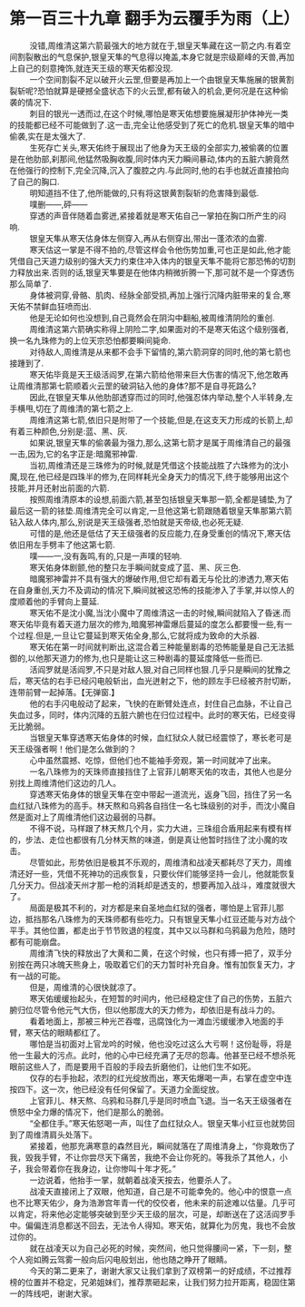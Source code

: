 <h1>第一百三十九章 翻手为云覆手为雨（上）</h1>
<div id="content">&nbsp&nbsp&nbsp&nbsp&nbsp&nbsp&nbsp&nbsp
 没错,周维清这第六箭最强大的地方就在于,银皇天隼藏在这一箭之内.有着空间割裂散出的气息保护,银皇天隼的气息得以掩盖,本身它就是宗级巅峰的天兽,再加上自己的刻意掩饰,就连天王级的寒天佑都没现.
 <br/>&nbsp&nbsp&nbsp&nbsp&nbsp&nbsp&nbsp&nbsp
 一个空间割裂不足以破开火云罡,但要是再加上一个由银皇天隼施展的银黄割裂斩呢?恐怕就算是硬撼全盛状态下的火云罡,都有破入的机会,更何况是在这种偷袭的情况下.
 <br/>&nbsp&nbsp&nbsp&nbsp&nbsp&nbsp&nbsp&nbsp
 刺目的银光一透而过,在这个时候,哪怕是寒天佑想要施展凝形护体神光一类的技能都已经不可能做到了.这一击,完全让他感受到了死亡的危机.银皇天隼的暗中偷袭,实在是太强大了.
 <br/>&nbsp&nbsp&nbsp&nbsp&nbsp&nbsp&nbsp&nbsp
 生死存亡关头,寒天佑终于展现出了他身为天王级的全部实力,被偷袭的位置是在他肋部,刹那间,他猛然吸胸收腹,同时体内天力瞬间暴动,体内的五脏六腑竟然在他强行的控制下,完全沉降,沉入了腹腔之内.与此同时,他的右手也就近直接拍向了自己的胸口.
 <br/>&nbsp&nbsp&nbsp&nbsp&nbsp&nbsp&nbsp&nbsp
 明知道挡不住了,他所能做的,只有将这银黄割裂斩的危害降到最低.
 <br/>&nbsp&nbsp&nbsp&nbsp&nbsp&nbsp&nbsp&nbsp
 噗删——,砰——
 <br/>&nbsp&nbsp&nbsp&nbsp&nbsp&nbsp&nbsp&nbsp
 穿透的声音伴随着血雾迸,紧接着就是寒天佑自己一掌拍在胸口所产生的闷响.
 <br/>&nbsp&nbsp&nbsp&nbsp&nbsp&nbsp&nbsp&nbsp
 银皇天隼从寒天估身体左侧穿入,再从右侧穿出,带出一蓬浓浓的血雾.
 <br/>&nbsp&nbsp&nbsp&nbsp&nbsp&nbsp&nbsp&nbsp
 寒天估这一掌是不得不拍的,尽管这样会令他伤势加重,可也正是如此,他才能凭借自己天道力级别的强大天力约束住冲入体内的银皇天隼不能将它那恐怖的切割力释放出来.否则的话,银皇天隼要是在他体内稍微折腾一下,那可就不是一个穿透伤那么简单了.
 <br/>&nbsp&nbsp&nbsp&nbsp&nbsp&nbsp&nbsp&nbsp
 身体被洞穿,骨骼、肌肉、经脉全部受损,再加上强行沉降内脏带来的复合,寒天佑不禁鲜血狂喷而出.
 <br/>&nbsp&nbsp&nbsp&nbsp&nbsp&nbsp&nbsp&nbsp
 他是无论如何也没想到,自己竟然会在阴沟中翻船,被周维清阴险的重创.
 <br/>&nbsp&nbsp&nbsp&nbsp&nbsp&nbsp&nbsp&nbsp
 周维清这第六箭确实称得上阴险二字,如果面对的不是寒天佑这个级别强者,换一名九珠修为的上位天宗恐怕都要瞬间毙命.
 <br/>&nbsp&nbsp&nbsp&nbsp&nbsp&nbsp&nbsp&nbsp
 对待敌人,周维清是从来都不会手下留情的,第六箭洞穿的同时,他的第七箭也接踵到了.
 <br/>&nbsp&nbsp&nbsp&nbsp&nbsp&nbsp&nbsp&nbsp
 寒天佑毕竟是天王级活阎罗,在第六箭给他带来巨大伤害的情况下,他怎敢再让周维清那第七箭顺着火云罡的破洞钻入他的身体?那不是自寻死路么?
 <br/>&nbsp&nbsp&nbsp&nbsp&nbsp&nbsp&nbsp&nbsp
 因此,在银皇天隼从他肋部透穿而过的同时,他强忍体内举动,整个人半转身,左手横甩,切在了周维清的第七箭之上.
 <br/>&nbsp&nbsp&nbsp&nbsp&nbsp&nbsp&nbsp&nbsp
 周维清这第七箭,依旧只是附带了一个技能,但是,在这支天力形成的长箭上,却有着三种颜色,分别是:蓝、黑、灰.
 <br/>&nbsp&nbsp&nbsp&nbsp&nbsp&nbsp&nbsp&nbsp
 如果说,银皇天隼的偷袭最为强力,那么,这第七箭才是属于周维清自己的最强一击,因为,它的名字正是:暗魔邪神雷.
 <br/>&nbsp&nbsp&nbsp&nbsp&nbsp&nbsp&nbsp&nbsp
 当初,周维清还是三珠修为的时候,就是凭借这个技能战胜了六珠修为的沈小魔,现在,他已经是四珠半的修为,在同样耗光全身天力的情况下,终于能够用出这个技能,并月还射出前面的六箭.
 <br/>&nbsp&nbsp&nbsp&nbsp&nbsp&nbsp&nbsp&nbsp
 按照周维清原本的设想,前面六箭,甚至包括银皇天隼那一箭,全都是铺垫,为了最后这一箭的铱垫.周维清完全可以肯定,一旦他这第七箭跟随着银皇天隼那第六箭钻入敌人体内,那么,别说是天王级强者,恐怕就是天帝级,也必死无疑.
 <br/>&nbsp&nbsp&nbsp&nbsp&nbsp&nbsp&nbsp&nbsp
 可惜的是,他还是低估了天王级强者的反应能力,在身受重创的情况下,寒天估依旧用左手劈丰了他这第七箭.
 <br/>&nbsp&nbsp&nbsp&nbsp&nbsp&nbsp&nbsp&nbsp
 噗——一,没有轰鸣,有的,只是一声噗的轻响.
 <br/>&nbsp&nbsp&nbsp&nbsp&nbsp&nbsp&nbsp&nbsp
 寒天佑身体剧颤,他的整只左手瞬间就变成了蓝、黑、灰三色.
 <br/>&nbsp&nbsp&nbsp&nbsp&nbsp&nbsp&nbsp&nbsp
 暗魔邪神雷并不具有强大的爆破作用,但它却有着无与伦比的渗透力,寒天佑在自身重创,天力不及调动的情况下,瞬间就被这恐怖的技能渗入了手掌,并以惊人的度顺着他的手臂向上蔓延.
 <br/>&nbsp&nbsp&nbsp&nbsp&nbsp&nbsp&nbsp&nbsp
 寒天佑不是沈小魔,当沈小魔中了周维清这一击的时候,瞬间就陷入了昏迷.而寒天佑毕竟有着天道力层次的修为,暗魔邪神雷爆后蔓延的度怎么都要慢一些,有一个过程.但是,一旦让它蔓延到寒天佑全身,那么,它就将成为致命的大杀器.
 <br/>&nbsp&nbsp&nbsp&nbsp&nbsp&nbsp&nbsp&nbsp
 寒天佑在第一时间就判断出,这混合着三种能量剧毒的恐怖能量是自己无法抵御的,以他那天道力的修为,也只是能让这三种剧毒的蔓延度降低一些而已.
 <br/>&nbsp&nbsp&nbsp&nbsp&nbsp&nbsp&nbsp&nbsp
 活阎罗就是活阎罗,不只是对敌人狠,对自己同样也狠.几乎只是瞬间的犹豫之后，寒天估的右手已经闪电般斩出，血光迸射之下，他的顾左手巳经被齐肘切断，连带前臂一起掉落。【无弹窗.】
 <br/>&nbsp&nbsp&nbsp&nbsp&nbsp&nbsp&nbsp&nbsp
 他的右手闪电般动了起来，飞快的在断臂处连点，封住自己血脉，不让自己失血过多，同时，体内沉降的五脏六腑也在归位过程中。此时的寒天佑，已经变得无比脆弱。
 <br/>&nbsp&nbsp&nbsp&nbsp&nbsp&nbsp&nbsp&nbsp
 当银皇天隼穿透寒天佑身体的时候，血红狱众人就已经震惊了，寒长老可是天王级强者啊！他们是怎么做到的？
 <br/>&nbsp&nbsp&nbsp&nbsp&nbsp&nbsp&nbsp&nbsp
 心中虽然震撼、吃惊，但他们也不能袖手旁观，第一时间就冲了出来。
 <br/>&nbsp&nbsp&nbsp&nbsp&nbsp&nbsp&nbsp&nbsp
 一名八珠修为的天珠师直接挡住了上官菲儿朝寒天佑的攻击，其他人也是分别找上周维清他们这边的几人。
 <br/>&nbsp&nbsp&nbsp&nbsp&nbsp&nbsp&nbsp&nbsp
 穿透寒天佑身体的银皇天隼在空中带起一道流光，返身飞回，挡住了另一名血红狱八珠修为的高手。林天熬和乌鸦各自挡住一名七珠级别的对手，而沈小魔自然是面对上了周维清他们这边最弱的马群。
 <br/>&nbsp&nbsp&nbsp&nbsp&nbsp&nbsp&nbsp&nbsp
 不得不说，马样跟了林天熬几个月，实力大进，三珠组合盾用起来有模有样的，步法、走位也都很有几分林天熬的味道，倒是真让他暂时挡住了沈小魔的攻击。
 <br/>&nbsp&nbsp&nbsp&nbsp&nbsp&nbsp&nbsp&nbsp
 尽管如此，形势依旧是极其不乐观的，周维清和战凌天都耗尽了天力，周维清还好一些，凭借不死神功的迅疾恢复，只要伙伴们能够坚持一会儿，他就能恢复几分天力。但战凌天州才那一枪的消耗却是透支的，想要再加入战斗，难度就很大了。
 <br/>&nbsp&nbsp&nbsp&nbsp&nbsp&nbsp&nbsp&nbsp
 局面是极其不利的，对方都是来自圣地血红狱的强者，哪怕是上官菲儿那边，抵挡那名八珠修为的天珠师都有些吃力。只有银皇天隼小红豆还能与对方战个平手。其他位置，都走出于节节败退的程度，其中又以马群和乌鸦最为危险，随时都有可能崩盘。
 <br/>&nbsp&nbsp&nbsp&nbsp&nbsp&nbsp&nbsp&nbsp
 周维清飞快的释放出了大黄和二黄，在这个时候，也只有搏一把了，双手分别按在两只冰魄天熊身上，吸取着它们的天力暂时补充自身。惟有加恢复天力，才有一战的可能。
 <br/>&nbsp&nbsp&nbsp&nbsp&nbsp&nbsp&nbsp&nbsp
 但是，周维清的心很快就凉了。
 <br/>&nbsp&nbsp&nbsp&nbsp&nbsp&nbsp&nbsp&nbsp
 寒天佑缓缓抬起头，在短暂的时间内，他已经稳定住了自己的伤势，五脏六腑归位尽管令他元气大伤，但以他那庞大的天力修为，却依旧是有战斗力的。
 <br/>&nbsp&nbsp&nbsp&nbsp&nbsp&nbsp&nbsp&nbsp
 看着地面上，那被三种光芒吞噬，迅腐蚀化为一滩血污缓缓渗入地面的手臂，寒天估的眼睛都红了。
 <br/>&nbsp&nbsp&nbsp&nbsp&nbsp&nbsp&nbsp&nbsp
 哪怕是当初面对上官龙吟的时候，他也没吃过这么大亏啊！这份耻辱，将是他一生最大的污点。此时，他的心中已经充满了无尽的怨毒。他甚至已经不想杀死眼前这些人了，而是要用千百般的手段去折磨他们，让他们生不如死。
 <br/>&nbsp&nbsp&nbsp&nbsp&nbsp&nbsp&nbsp&nbsp
 仅存的右手抬起，浓烈的红光绽放而出，寒天佑爆喝一声，右掌在虚空中连按四下。这一次，他已经没有任何保留了。天道力全面绽放。
 <br/>&nbsp&nbsp&nbsp&nbsp&nbsp&nbsp&nbsp&nbsp
 上官菲儿、林天熬、乌鸦和马群几乎是同时喷血飞退。当一名天王级强者在愤怒中全力爆的情况下，他们是那么的脆弱。
 <br/>&nbsp&nbsp&nbsp&nbsp&nbsp&nbsp&nbsp&nbsp
 “全都住手。”寒天佑怒喝一声，叫住了血红狱众人。银皇天隼小红豆也就势回到了周维清肩头处落下。
 <br/>&nbsp&nbsp&nbsp&nbsp&nbsp&nbsp&nbsp&nbsp
 紧接着，他那充满寒意的森然目光，瞬间就落在了周维清身上，“你竟敢伤了我，毁我手臂，不让你尝尽天下痛苦，我绝不会让你死的。等我杀了其他人，小子，我会带着你在我身边，让你惨叫十年才死。”
 <br/>&nbsp&nbsp&nbsp&nbsp&nbsp&nbsp&nbsp&nbsp
 一边说着，他抬手一掌，就朝着战凌天按去，他要杀人了。
 <br/>&nbsp&nbsp&nbsp&nbsp&nbsp&nbsp&nbsp&nbsp
 战凌天直接闭上了双眼，他知道，自己是不可能幸免的。他心中的恨意一点也不比寒天佑少，身为浩渺宫年青一代的佼佼者，他未来的前途难以估量。几乎可以肯定，将来他必定能够突破到至少天王级的层次，可是，却断送在了这活阎罗手中。偏偏连消息都送不回去，无法令人得知。寒天佑，就算化为厉鬼，我也不会放过你的。
 <br/>&nbsp&nbsp&nbsp&nbsp&nbsp&nbsp&nbsp&nbsp
 就在战凌天以为自己必死的时候，突然间，他只觉得腰间一紧，下一刻，整个人宛如腾云驾雾一般向后闪电般划出，他也随之睁开了眼睛。
 <br/>&nbsp&nbsp&nbsp&nbsp&nbsp&nbsp&nbsp&nbsp
 今天的第二更来了，谢谢大家又让我们拿到了双榜第一的好成绩，不过推荐榜的位置并不稳定，兄弟姐妹们，推荐票砸起来，让我们努力拉开距离，稳固住第一的阵线吧，谢谢大家。
 <br/>&nbsp&nbsp&nbsp&nbsp&nbsp&nbsp&nbsp&nbsp
 <br/>&nbsp&nbsp&nbsp&nbsp&nbsp&nbsp&nbsp&nbsp
</div>
